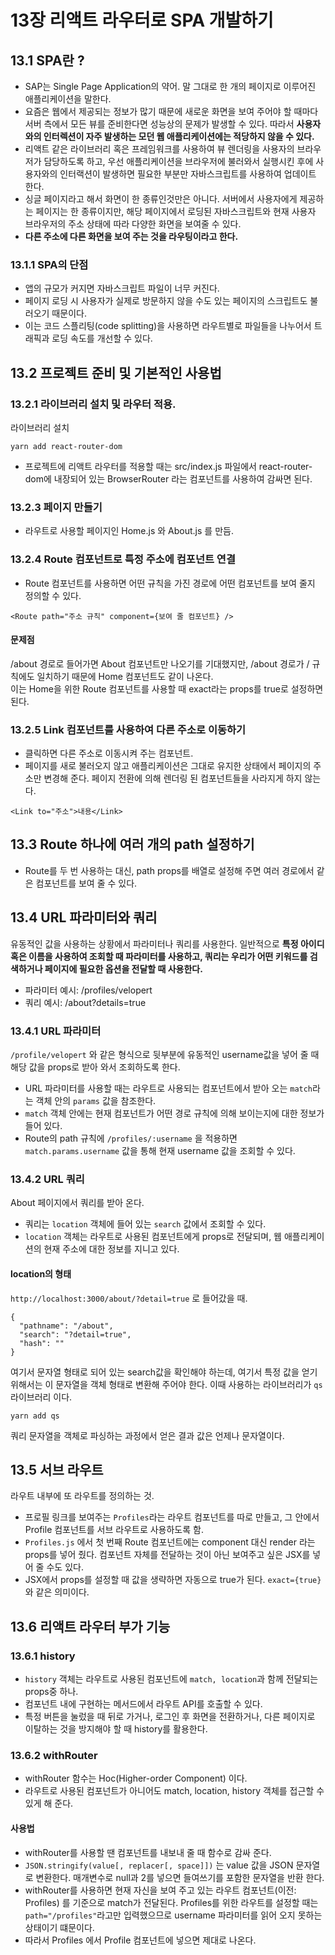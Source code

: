 # 13장 리액트 라우터로 SPA 개발하기

## 13.1 SPA란 ?

- SAP는 Single Page Application의 약어. 말 그대로 한 개의 페이지로 이루어진 애플리케이션을 말한다.
- 요즘은 웹에서 제공되는 정보가 많기 때문에 새로운 화면을 보여 주어야 할 때마다 서버 측에서 모든 뷰를 준비한다면 성능상의 문제가 발생할 수 있다. 따라서 **사용자와의 인터렉션이 자주 발생하는 모던 웹 애플리케이션에는 적당하지 않을 수 있다.**
- 리액트 같은 라이브러리 혹은 프레임워크를 사용하여 뷰 렌더링을 사용자의 브라우저가 담당하도록 하고, 우선 애플리케이션을 브라우저에 불러와서 실행시킨 후에 사용자와의 인터랙션이 발생하면 필요한 부분만 자바스크립트를 사용하여 업데이트 한다.
- 싱글 페이지라고 해서 화면이 한 종류인것만은 아니다. 서버에서 사용자에게 제공하는 페이지는 한 종류이지만, 해당 페이지에서 로딩된 자바스크립트와 현재 사용자 브라우저의 주소 상태에 따라 다양한 화면을 보여줄 수 있다.
- **다른 주소에 다른 화면을 보여 주는 것을 라우팅이라고 한다.**

### 13.1.1 SPA의 단점

- 앱의 규모가 커지면 자바스크립트 파일이 너무 커진다.
- 페이지 로딩 시 사용자가 실제로 방문하지 않을 수도 있는 페이지의 스크립트도 불러오기 때문이다.
- 이는 코드 스플리팅(code splitting)을 사용하면 라우트별로 파일들을 나누어서 트래픽과 로딩 속도를 개선할 수 있다.

## 13.2 프로젝트 준비 및 기본적인 사용법

### 13.2.1 라이브러리 설치 및 라우터 적용.

라이브러리 설치

```
yarn add react-router-dom
```

- 프로젝트에 리액트 라우터를 적용할 때는 src/index.js 파일에서 react-router-dom에 내장되어 있는 BrowserRouter 라는 컴포넌트를 사용하여 감싸면 된다.

### 13.2.3 페이지 만들기

- 라우트로 사용할 페이지인 Home.js 와 About.js 를 만듬.

### 13.2.4 Route 컴포넌트로 특정 주소에 컴포넌트 연결

- Route 컴포넌트를 사용하면 어떤 규칙을 가진 경로에 어떤 컴포넌트를 보여 줄지 정의할 수 있다.

```
<Route path="주소 규칙" component={보여 줄 컴포넌트} />
```

#### 문제점

/about 경로로 들어가면 About 컴포넌트만 나오기를 기대했지만, /about 경로가 / 규칙에도 일치하기 때문에 Home 컴포넌트도 같이 나온다.<br />
이는 Home을 위한 Route 컴포넌트를 사용할 때 exact라는 props를 true로 설정하면 된다.

### 13.2.5 Link 컴포넌트를 사용하여 다른 주소로 이동하기

- 클릭하면 다른 주소로 이동시켜 주는 컴포넌트.
- 페이지를 새로 불러오지 않고 애플리케이션은 그대로 유지한 상태에서 페이지의 주소만 변경해 준다. 페이지 전환에 의해 렌더링 된 컴포넌트들을 사라지게 하지 않는다.

```
<Link to="주소">내용</Link>
```

## 13.3 Route 하나에 여러 개의 path 설정하기

- Route를 두 번 사용하는 대신, path props를 배열로 설정해 주면 여러 경로에서 같은 컴포넌트를 보여 줄 수 있다.

## 13.4 URL 파라미터와 쿼리

유동적인 값을 사용하는 상황에서 파라미터나 쿼리를 사용한다. 일반적으로 **특정 아이디 혹은 이름을 사용하여 조회할 때 파라미터를 사용하고, 쿼리는 우리가 어떤 키워드를 검색하거나 페이지에 필요한 옵션을 전달할 때 사용한다.**

- 파라미터 예시: /profiles/velopert
- 쿼리 예시: /about?details=true

### 13.4.1 URL 파라미터

`/profile/velopert` 와 같은 형식으로 뒷부분에 유동적인 username값을 넣어 줄 때 해당 값을 props로 받아 와서 조회하도록 한다.

- URL 파라미터를 사용할 때는 라우트로 사용되는 컴포넌트에서 받아 오는 `match`라는 객체 안의 `params` 값을 참조한다.
- `match` 객체 안에는 현재 컴포넌트가 어떤 경로 규칙에 의해 보이는지에 대한 정보가 들어 있다.
- Route의 path 규칙에 `/profiles/:username` 을 적용하면 `match.params.username` 값을 통해 현재 username 값을 조회할 수 있다.

### 13.4.2 URL 쿼리

About 페이지에서 쿼리를 받아 온다.

- 쿼리는 `location` 객체에 들어 있는 `search` 값에서 조회할 수 있다.
- `location` 객체는 라우트로 사용된 컴포넌트에게 props로 전달되며, 웹 애플리케이션의 현재 주소에 대한 정보를 지니고 있다.

#### location의 형태

`http://localhost:3000/about/?detail=true` 로 들어갔을 때.

```
{
  "pathname": "/about",
  "search": "?detail=true",
  "hash": ""
}
```

여기서 문자열 형태로 되어 있는 search값을 확인해야 하는데, 여기서 특정 값을 얻기 위해서는 이 문자열을 객체 형태로 변환해 주어야 한다. 이때 사용하는 라이브러리가 `qs` 라이브러리 이다.

```
yarn add qs
```

쿼리 문자열을 객체로 파싱하는 과정에서 얻은 결과 값은 언제나 문자열이다.

## 13.5 서브 라우트

라우트 내부에 또 라우트를 정의하는 것.<br />

- 프로필 링크를 보여주는 `Profiles`라는 라우트 컴포넌트를 따로 만들고, 그 안에서 Profile 컴포넌트를 서브 라우트로 사용하도록 함.
- `Profiles.js` 에서 첫 번째 Route 컴포넌트에는 component 대신 render 라는 props를 넣어 줬다. 컴포넌트 자체를 전달하는 것이 아닌 보여주고 싶은 JSX를 넣어 줄 수도 있다.
- JSX에서 props를 설정할 때 값을 생략하면 자동으로 true가 된다. `exact={true}`와 같은 의미이다.

## 13.6 리액트 라우터 부가 기능

### 13.6.1 history

- `history` 객체는 라우트로 사용된 컴포넌트에 `match, location`과 함께 전달되는 props중 하나.
- 컴포넌트 내에 구현하는 메서드에서 라우트 API를 호출할 수 있다.
- 특정 버튼을 눌렀을 때 뒤로 가거나, 로그인 후 화면을 전환하거나, 다른 페이지로 이탈하는 것을 방지해야 할 때 history를 활용한다.

### 13.6.2 withRouter

- withRouter 함수는 Hoc(Higher-order Component) 이다.
- 라우트로 사용된 컴포넌트가 아니어도 match, location, history 객체를 접근할 수 있게 해 준다.

#### 사용법

- withRouter를 사용할 땐 컴포넌트를 내보내 줄 때 함수로 감싸 준다.
- `JSON.stringify(value[, replacer[, space]])` 는 value 값을 JSON 문자열로 변환한다. 매개변수로 null과 2를 넣으면 들여쓰기를 포함한 문자열을 반환 한다.
- withRouter를 사용하면 현재 자신을 보여 주고 있는 라우트 컴포넌트(이전: Profiles) 를 기준으로 match가 전달된다. Profiles를 위한 라우트를 설정할 때는 `path="/profiles"`라고만 입력했으므로 username 파라미터를 읽어 오지 못하는 상태이기 떄문이다.
- 따라서 Profiles 에서 Profile 컴포넌트에 넣으면 제대로 나온다.
